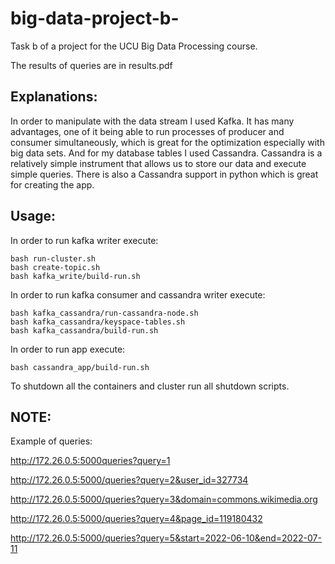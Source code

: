 # big-data-project-b-
Task b of a project for the UCU Big Data Processing course.

The results of queries are in results.pdf

## Explanations:

In order to manipulate with the data stream I used Kafka. It has many advantages, one of it being able to run processes of producer and consumer simultaneously, which is great for the optimization especially with big data sets. And for my database tables I used Cassandra. Cassandra is a relatively simple instrument that allows us to store our data and execute simple queries. There is also a Cassandra support in python which is great for creating the app.

## Usage:

In order to run kafka writer execute:

```
bash run-cluster.sh
bash create-topic.sh
bash kafka_write/build-run.sh
```
In order to run kafka consumer and cassandra writer execute:
```
bash kafka_cassandra/run-cassandra-node.sh
bash kafka_cassandra/keyspace-tables.sh
bash kafka_cassandra/build-run.sh
```
In order to run app execute:

```
bash cassandra_app/build-run.sh
```

To shutdown all the containers and cluster run all shutdown scripts.

## NOTE:

Example of queries:

http://172.26.0.5:5000queries?query=1


http://172.26.0.5:5000/queries?query=2&user_id=327734


http://172.26.0.5:5000/queries?query=3&domain=commons.wikimedia.org


http://172.26.0.5:5000/queries?query=4&page_id=119180432


http://172.26.0.5:5000/queries?query=5&start=2022-06-10&end=2022-07-11

